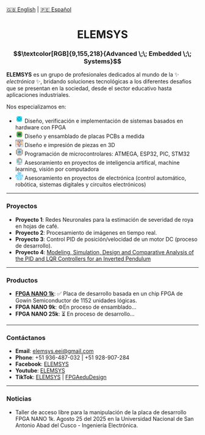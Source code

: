 [🇬🇧 English](README.md) | [🇵🇪 Español](README.es.md)

<h1 align="center">ELEMSYS</h1>
<h3 align="center">
$$\textcolor[RGB]{9,155,218}{Advanced \;\; Embedded \;\; Systems}$$
</h3>

**ELEMSYS** es un grupo de profesionales dedicados al mundo de la ✨ _electrónica_ ✨, bridando soluciones tecnológicas a los diferentes desafios que se presentan en la sociedad, desde el sector educativo hasta aplicaciones industriales.

Nos especializamos en:

- <img src="icons/fpga.svg" alt="FPGA Icon" width="20" height="20" /> Diseño, verificación e implementación de sistemas basados en hardware con FPGA 
- <img src="icons/electronics-186.svg" alt="PCB Icon" width="20" height="20" /> Diseño y ensamblado de placas PCBs a medida
- <img src="icons/3d-printing-1.svg" alt="3D Icon" width="20" height="20" /> Diseño e impresión de piezas en 3D
- <img src="icons/electronics-5.svg" alt="MCU Icon" width="20" height="20" /> Programación de microcontrolares: ATMEGA, ESP32, PIC, STM32
- <img src="icons/brain-machine-interface.svg" alt="AI Icon" width="20" height="20" /> Asesoramiento en proyectos de inteligencia artifical, machine learning, visión por computadora
- <img src="icons/robot-25.svg" alt="Robot Icon" width="20" height="20" /> Asesoramiento en proyectos de electrónica (control automático, robótica, sistemas digitales y circuitos electrónicos)

---

### Proyectos

- **Proyecto 1**: Redes Neuronales para la estimación de severidad de roya en hojas de café.
- **Proyecto 2**: Procesamiento de imágenes en tiempo real.
- **Proyecto 3**: Control PID de posición/velocidad de un motor DC (proceso de desarrollo).
- **Proyecto 4**: [Modeling, Simulation, Design and Comparative Analysis of the PID and LQR Controllers for an Inverted Pendulum](https://ieeexplore.ieee.org/document/10833454)

---

### Productos

- **[FPGA NANO 1k](https://github.com/elemsys/FPGA-NANO-1K/tree/main)**: ✅ Placa de desarrollo basada en un chip FPGA de Gowin Semiconductor de 1152 unidades lógicas. 
- **FPGA NANO 9k**: ⚙️En proceso de ensamblado...
- **FPGA NANO 25k**: ⏳ En proceso de desarrollo...

---

### Contáctanos

- **Email**: elemsys.eei@gmail.com
- **Phone**: +51 936-487-032 | +51 928-907-284
- **Facebook**: [ELEMSYS](https://www.facebook.com/elemsys.eei)
- **Youtube**: [ELEMSYS](https://www.youtube.com/@elemsys)
- **TikTok**: [ELEMSYS](https://www.tiktok.com/@elemsys.eei) | [FPGAeduDesign](https://www.tiktok.com/@fpgaedudesign)
---

### Noticias

- Taller de acceso libre para la manipulación de la placa de desarrollo FPGA NANO 1k. Agosto 25 del 2025 en la Universidad Nacional de San Antonio Abad del Cusco - Ingeniería Electrónica.
